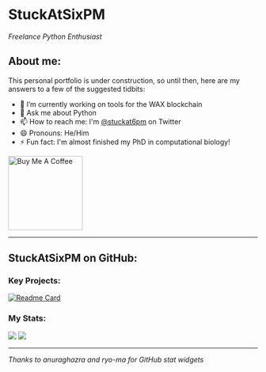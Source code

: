 # StuckAtSixPM
*Freelance Python Enthusiast*

## About me:
This personal portfolio is under construction, so until then, here are my answers to a few of the suggested tidbits:

- 🔭 I’m currently working on tools for the WAX blockchain
- 💬 Ask me about Python
- 📫 How to reach me: I'm [@stuckat6pm](https://twitter.com/stuckat6pm) on Twitter
- 😄 Pronouns: He/Him
- ⚡ Fun fact: I'm almost finished my PhD in computational biology!
  
<a href="https://buymeacoffee.com/stuckatsixpm" target="_blank"><img src="https://cdn.buymeacoffee.com/buttons/v2/default-red.png" alt="Buy Me A Coffee" width="150" ></a>

--------
## StuckAtSixPM on GitHub:

### Key Projects: 
[![Readme Card](https://github-readme-stats.vercel.app/api/pin/?username=stuckatsixpm&repo=dalton&show_icons=true&theme=onedark&hide_border=true)](https://github-readme-stats.vercel.app/api/pin/?username=stuckatsixpm&repo=dalton&show_icons=true&theme=onedark&hide_border=true)


### My Stats:

<img src='https://github-readme-stats.vercel.app/api?username=stuckatsixpm&show_icons=true&theme=onedark&hide_border=true'>
<img src='https://github-readme-stats.vercel.app/api/wakatime?username=stuckatsixpm&theme=onedark&hide_border=true&v=2'>

--------

*Thanks to anuraghazra and ryo-ma for GitHub stat widgets*
